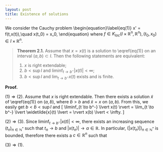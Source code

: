 ```yaml
---
layout: post
title: Existence of solutions
---
```

We consider the Cauchy problem
\begin{equation}\label{eq(1)}
x' = f(t,x(t)),\quad x(t_0) = x_0,
\end{equation}
where $f \in K_{loc}(I\times \mathbb{R}^n,\mathbb{R}^n), (t_0,x_0) \in I \times \mathbb{R}^n$.



> **Theorem 2.1.** Assume that $x = x(t)$ is a solution to \eqref{eq(1)} on an interval $(a,b) \subset I$. Then the following statements are equivalent:
> 1. $x$ is right extendable;
> 2. $b < \sup I$ and $\liminf_{t \to b^-} \lvert x(t) \rvert < \infty$;
> 3. $b < \sup I$ and $\lim_{t \to b^-} x(t)$ exists and is finite.

**Proof.**

$(1) \Rightarrow (2).$ Assume that $x$ is right extendable. Then there exists a solution $\widetilde{x}$ of \eqref{eq(1)} on $(a,\widetilde{b})$, where $\widetilde{b} > b$ and $\widetilde{x} = x$ on $(a,b)$. From this, we easily get $b < \widetilde{b} < \sup I$ and
\[ \liminf_{t \to b^-} \lvert x(t) \rvert = \lim_{t \to b^-} \lvert \widetilde{x}(t) \lvert = \rvert x(b) \lvert < \infty. \]

$(2) \Rightarrow (3).$ Since $\liminf_{t \to b^-} \rvert x(t) \lvert < \infty$, there exists an increasing sequence $\left(t_n \right)_{n \in \mathbb{N}^*}$ such that $t_n \to b$ and $\lvert x(t_n) \rvert \to \alpha \in \mathbb{R}.$ In particular, $(\rvert x(t_n)\lvert)_{n \in \mathbb{N}^*}$ is bounded, therefore there exists a $c \in \mathbb{R}^n$ such that 

$(3) \Rightarrow (1).$
